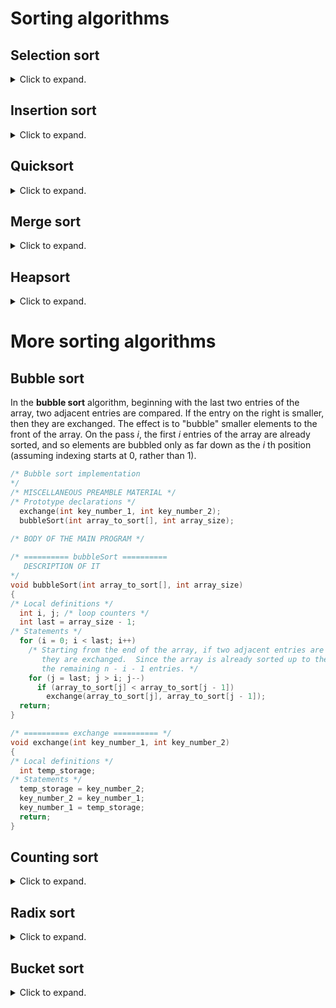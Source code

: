 # Sorting algorithms

## Selection sort
<details>
<summary>Click to expand. </summary>

__Selection sort__ divides an array into a sorted subarray _A_ of size _i_ on the left and an unsorted subarray _B_ of size _n-i_ on the right.  Using a loop, it searches for the smallest element in _B_ and places it in the _(i+1)_ st spot in the full array by exchanging it with the first element of _B_.    
```c
/* Selection sort implementation
*/
/* MISCELLANEOUS PREAMBLE MATERIAL */
/* Prototype declarations */
  exchange(int key_number_1, int key_number_2);
  selectionSort(int array_to_sort[]; int array_size);
  
/* BODY OF THE MAIN PROGRAM */

/* ========== selectionSort ==========
   DESCRIPTION OF IT
*/
void selectionSort(int array_to_sort[], int array_size) 
  /* Unfortunately, in C, passing an array to a function only passes the array's address.  
    If the function needs it, then the size of the array must be entered as an argument.
  */
{
/* Local definitions */
  int i,j; /* loop counters */
  int last = array_size - 1;
/* Statements */
  for (i = 0; i < last; i++)
    smallest = i;
    /* Search for the smallest key in the subarray consisting of the last array_size - i - 1 
      elements */
    for (j = i + 1; j <= last; j++)  
      if (array_to_sort[j] < array_to_sort[smallest])
        smallest = j;
    /* Once found, make the smallest key the (i+1)st entry of array_to_sort */
    exchange(array_to_sort[i], array_to_sort[smallest]);
  return;
}

/* ========== exchange ==========
   This is written as a function.  It takes two integers and exchanges them. Is it possible to make 
   this a so-called macro, i.e., to put this in the preamble of the entire program?
*/
void exchange(int key_number_1, int key_number_2)
{
/* Local definitions */
  int temp_storage;
/* Statements */
  temp_storage = key_number_2;
  key_number_2 = key_number_1;
  key_number_1 = temp_storage;
  return;
}
```
</details>

## Insertion sort
<details>
<summary>Click to expand. </summary>

### Pros
* Runs __in place__, i.e., only a constant number of elements in the input array are stored outside of the array in running the algorithm.

Runs in _O(n<sup>2</sup>)_ time.

</details>

## Quicksort
<details>
<summary>Click to expand. </summary>

_O(n<sup>2</sup>)_; _O(n_ lg _n)_ (expected)

</details>

## Merge sort
<details>
<summary>Click to expand. </summary>

### Cons
* Does not run in place.

Runs in _O(n_ lg _n)_ time.

</details>

## Heapsort
<details>
<summary>Click to expand. </summary>

### Pros
* In place.

_O(n_ lg _n)_

</details>

# More sorting algorithms
## Bubble sort
In the __bubble sort__ algorithm, beginning with the last two entries of the array, two adjacent entries are compared.  If the entry on the right is smaller, then they are exchanged.  The effect is to "bubble" smaller elements to the front of the array.  On the pass _i_, the first _i_ entries of the array are already sorted, and so elements are bubbled only as far down as the _i_ th position (assuming indexing starts at 0, rather than 1).
```c
/* Bubble sort implementation
*/
/* MISCELLANEOUS PREAMBLE MATERIAL */
/* Prototype declarations */
  exchange(int key_number_1, int key_number_2);
  bubbleSort(int array_to_sort[], int array_size);
  
/* BODY OF THE MAIN PROGRAM */

/* ========== bubbleSort ==========
   DESCRIPTION OF IT
*/
void bubbleSort(int array_to_sort[], int array_size) 
{
/* Local definitions */
  int i, j; /* loop counters */
  int last = array_size - 1;
/* Statements */
  for (i = 0; i < last; i++)
    /* Starting from the end of the array, if two adjacent entries are out of order, then 
       they are exchanged.  Since the array is already sorted up to the ith entry, it only checks 
       the remaining n - i - 1 entries. */
    for (j = last; j > i; j--)  
      if (array_to_sort[j] < array_to_sort[j - 1])
        exchange(array_to_sort[j], array_to_sort[j - 1]);
  return;
}

/* ========== exchange ========== */
void exchange(int key_number_1, int key_number_2)
{
/* Local definitions */
  int temp_storage;
/* Statements */
  temp_storage = key_number_2;
  key_number_2 = key_number_1;
  key_number_1 = temp_storage;
  return;
}
```
## Counting sort
<details>
<summary>Click to expand. </summary>

_O(k+n)_

</details>

## Radix sort
<details>
<summary>Click to expand. </summary>

_O(d(k+n))_

</details>

## Bucket sort
<details>
<summary>Click to expand. </summary>

_O(n<sup>2</sup>)_; _O(n)_ (average case)

</details>
